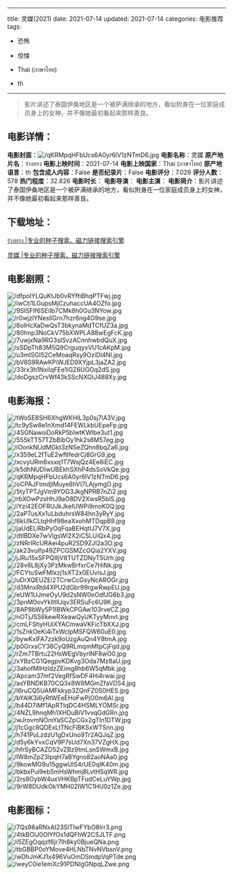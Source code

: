 
---
title: 灵媒(2021)
date: 2021-07-14
updated: 2021-07-14
categories: 电影推荐
tags:
- 恐怖
- 惊悚

- Thai (ภาษาไทย)
- th
---


> 影片讲述了泰国伊桑地区是一个被萨满继承的地方，看似附身在一位家庭成员身上的女神，并不像她最初看起来那样善良。

## **电影详情**：

**电影封面**：<img src="https://image.tmdb.org/t/p/w200/qKRMpqHFbUcs6A0yr6lV1zNTmD6.jpg" alt="/qKRMpqHFbUcs6A0yr6lV1zNTmD6.jpg" title="/qKRMpqHFbUcs6A0yr6lV1zNTmD6.jpg">
**电影名称**：灵媒
**原产地片名**：ร่างทรง
**电影上映时间**：2021-07-14
**电影上映国家**：Thai (ภาษาไทย)
**原产地语言**：th
**包含成人内容**：False
**是否纪录片**：False
**电影评分**：7.029
**评分人数**：578
**热门程度**：32.826
**电影时长**：
**电影导演**：
**电影主演**：
**电影简介**：影片讲述了泰国伊桑地区是一个被萨满继承的地方，看似附身在一位家庭成员身上的女神，并不像她最初看起来那样善良。

## **下载地址**：
[ร่างทรง |专业的种子搜索、磁力链接搜索引擎](https://movie.amd794.com:2083/?search=%E0%B8%A3%E0%B9%88%E0%B8%B2%E0%B8%87%E0%B8%97%E0%B8%A3%E0%B8%87&ordering=&mode=match_phrase&page_size=10&page=1)

[灵媒 |专业的种子搜索、磁力链接搜索引擎](https://movie.amd794.com:2083/?search=%E7%81%B5%E5%AA%92&ordering=&mode=match_phrase&page_size=10&page=1)
 

## **电影剧照**：
<img src="https://image.tmdb.org/t/p/original/dfpoIYLQuKtJb0vRYfhBhqPTFwj.jpg" alt="/dfpoIYLQuKtJb0vRYfhBhqPTFwj.jpg" title="/dfpoIYLQuKtJb0vRYfhBhqPTFwj.jpg"><img src="https://image.tmdb.org/t/p/original/iwCti1LGupsMjCzuhaccUA4OZfo.jpg" alt="/iwCti1LGupsMjCzuhaccUA4OZfo.jpg" title="/iwCti1LGupsMjCzuhaccUA4OZfo.jpg"><img src="https://image.tmdb.org/t/p/original/9SISFlf6SEiIb7CMk8h0Gu3NYow.jpg" alt="/9SISFlf6SEiIb7CMk8h0Gu3NYow.jpg" title="/9SISFlf6SEiIb7CMk8h0Gu3NYow.jpg"><img src="https://image.tmdb.org/t/p/original/r0wjzlYNesllGrn7hzr6ng4O9se.jpg" alt="/r0wjzlYNesllGrn7hzr6ng4O9se.jpg" title="/r0wjzlYNesllGrn7hzr6ng4O9se.jpg"><img src="https://image.tmdb.org/t/p/original/6olHcXaDwQsT3bkynaMdTCfUZ3a.jpg" alt="/6olHcXaDwQsT3bkynaMdTCfUZ3a.jpg" title="/6olHcXaDwQsT3bkynaMdTCfUZ3a.jpg"><img src="https://image.tmdb.org/t/p/original/80hnp3NoCkV75bXWPLA88wEgFcK.jpg" alt="/80hnp3NoCkV75bXWPLA88wEgFcK.jpg" title="/80hnp3NoCkV75bXWPLA88wEgFcK.jpg"><img src="https://image.tmdb.org/t/p/original/7uwjxNa9RG3sISvzACnnhwbdQuX.jpg" alt="/7uwjxNa9RG3sISvzACnnhwbdQuX.jpg" title="/7uwjxNa9RG3sISvzACnnhwbdQuX.jpg"><img src="https://image.tmdb.org/t/p/original/sSDpTh83M5Q9CrguqyxVU1cAKpM.jpg" alt="/sSDpTh83M5Q9CrguqyxVU1cAKpM.jpg" title="/sSDpTh83M5Q9CrguqyxVU1cAKpM.jpg"><img src="https://image.tmdb.org/t/p/original/u3mISGI52CeMoaqRsy9OziDl4Nl.jpg" alt="/u3mISGI52CeMoaqRsy9OziDl4Nl.jpg" title="/u3mISGI52CeMoaqRsy9OziDl4Nl.jpg"><img src="https://image.tmdb.org/t/p/original/bV6S9RAwKPiWJED9XYjpL3jaZA2.jpg" alt="/bV6S9RAwKPiWJED9XYjpL3jaZA2.jpg" title="/bV6S9RAwKPiWJED9XYjpL3jaZA2.jpg"><img src="https://image.tmdb.org/t/p/original/33rx3h1NxiIqFEe1iGZ6UGOq2dS.jpg" alt="/33rx3h1NxiIqFEe1iGZ6UGOq2dS.jpg" title="/33rx3h1NxiIqFEe1iGZ6UGOq2dS.jpg"><img src="https://image.tmdb.org/t/p/original/doDgszCrvWf43kSScNXGtJ488Xy.jpg" alt="/doDgszCrvWf43kSScNXGtJ488Xy.jpg" title="/doDgszCrvWf43kSScNXGtJ488Xy.jpg">

## **电影海报**：
<img src="https://image.tmdb.org/t/p/original/tWoSE8SH6XhgWKHIL3p0sj7lA3V.jpg" alt="/tWoSE8SH6XhgWKHIL3p0sj7lA3V.jpg" title="/tWoSE8SH6XhgWKHIL3p0sj7lA3V.jpg"><img src="https://image.tmdb.org/t/p/original/tc9ySw8e1nXmd14FEWLkbUEpeFp.jpg" alt="/tc9ySw8e1nXmd14FEWLkbUEpeFp.jpg" title="/tc9ySw8e1nXmd14FEWLkbUEpeFp.jpg"><img src="https://image.tmdb.org/t/p/original/4SGNawoiDoRkP5blwtKWIbe3ut1.jpg" alt="/4SGNawoiDoRkP5blwtKWIbe3ut1.jpg" title="/4SGNawoiDoRkP5blwtKWIbe3ut1.jpg"><img src="https://image.tmdb.org/t/p/original/555kTT57TZbBibOy1hk2s6M57eg.jpg" alt="/555kTT57TZbBibOy1hk2s6M57eg.jpg" title="/555kTT57TZbBibOy1hk2s6M57eg.jpg"><img src="https://image.tmdb.org/t/p/original/iOonkNUdMGkt3zNSeZQhn8bqZa6.jpg" alt="/iOonkNUdMGkt3zNSeZQhn8bqZa6.jpg" title="/iOonkNUdMGkt3zNSeZQhn8bqZa6.jpg"><img src="https://image.tmdb.org/t/p/original/x359eL2fTuE2wftlfedrCj8GrG9.jpg" alt="/x359eL2fTuE2wftlfedrCj8GrG9.jpg" title="/x359eL2fTuE2wftlfedrCj8GrG9.jpg"><img src="https://image.tmdb.org/t/p/original/xcvyURm6xsxq1T7WsjQz4Ee8iEC.jpg" alt="/xcvyURm6xsxq1T7WsjQz4Ee8iEC.jpg" title="/xcvyURm6xsxq1T7WsjQz4Ee8iEC.jpg"><img src="https://image.tmdb.org/t/p/original/k5dhNUDIwUBEkhSXhP4dsSoVkQe.jpg" alt="/k5dhNUDIwUBEkhSXhP4dsSoVkQe.jpg" title="/k5dhNUDIwUBEkhSXhP4dsSoVkQe.jpg"><img src="https://image.tmdb.org/t/p/original/qKRMpqHFbUcs6A0yr6lV1zNTmD6.jpg" alt="/qKRMpqHFbUcs6A0yr6lV1zNTmD6.jpg" title="/qKRMpqHFbUcs6A0yr6lV1zNTmD6.jpg"><img src="https://image.tmdb.org/t/p/original/oCPAJFtmdjlMuye8hVI7LAjymgO.jpg" alt="/oCPAJFtmdjlMuye8hVI7LAjymgO.jpg" title="/oCPAJFtmdjlMuye8hVI7LAjymgO.jpg"><img src="https://image.tmdb.org/t/p/original/5tyTPTJgVm9YOG3JkgNPRB7nZi2.jpg" alt="/5tyTPTJgVm9YOG3JkgNPRB7nZi2.jpg" title="/5tyTPTJgVm9YOG3JkgNPRB7nZi2.jpg"><img src="https://image.tmdb.org/t/p/original/rbXOwPzsHhJ9aO8DV2XwsR5blS.jpg" alt="/rbXOwPzsHhJ9aO8DV2XwsR5blS.jpg" title="/rbXOwPzsHhJ9aO8DV2XwsR5blS.jpg"><img src="https://image.tmdb.org/t/p/original/iYzi42EOFRUJkJkelUWPi9moK0Q.jpg" alt="/iYzi42EOFRUJkJkelUWPi9moK0Q.jpg" title="/iYzi42EOFRUJkJkelUWPi9moK0Q.jpg"><img src="https://image.tmdb.org/t/p/original/2aP7usXx1uLbduhrsW84hn3yRyY.jpg" alt="/2aP7usXx1uLbduhrsW84hn3yRyY.jpg" title="/2aP7usXx1uLbduhrsW84hn3yRyY.jpg"><img src="https://image.tmdb.org/t/p/original/6kUIkCLtqHhf98eaXxohMTDqpB9.jpg" alt="/6kUIkCLtqHhf98eaXxohMTDqpB9.jpg" title="/6kUIkCLtqHhf98eaXxohMTDqpB9.jpg"><img src="https://image.tmdb.org/t/p/original/jaUdELiRbPyOqFqaBEHqtlJ7V7X.jpg" alt="/jaUdELiRbPyOqFqaBEHqtlJ7V7X.jpg" title="/jaUdELiRbPyOqFqaBEHqtlJ7V7X.jpg"><img src="https://image.tmdb.org/t/p/original/dtIBDXe7wVlgsWl2X2iCSLUiQx4.jpg" alt="/dtIBDXe7wVlgsWl2X2iCSLUiQx4.jpg" title="/dtIBDXe7wVlgsWl2X2iCSLUiQx4.jpg"><img src="https://image.tmdb.org/t/p/original/zNRrIRcURAei4puR2SD9ZJI2a3O.jpg" alt="/zNRrIRcURAei4puR2SD9ZJI2a3O.jpg" title="/zNRrIRcURAei4puR2SD9ZJI2a3O.jpg"><img src="https://image.tmdb.org/t/p/original/ak23vuifp49ZPCGSMZcOQia2YXV.jpg" alt="/ak23vuifp49ZPCGSMZcOQia2YXV.jpg" title="/ak23vuifp49ZPCGSMZcOQia2YXV.jpg"><img src="https://image.tmdb.org/t/p/original/jJRu15xSFPQ9jV8TUTZDNyT5Urh.jpg" alt="/jJRu15xSFPQ9jV8TUTZDNyT5Urh.jpg" title="/jJRu15xSFPQ9jV8TUTZDNyT5Urh.jpg"><img src="https://image.tmdb.org/t/p/original/28v8L8jXy3PzMkwBrfxrCe7HiNk.jpg" alt="/28v8L8jXy3PzMkwBrfxrCe7HiNk.jpg" title="/28v8L8jXy3PzMkwBrfxrCe7HiNk.jpg"><img src="https://image.tmdb.org/t/p/original/FCYtuSwFMlxzj1sXT2x0EUvlsJ.jpg" alt="/FCYtuSwFMlxzj1sXT2x0EUvlsJ.jpg" title="/FCYtuSwFMlxzj1sXT2x0EUvlsJ.jpg"><img src="https://image.tmdb.org/t/p/original/uDrXQEUZEi2TCrwCcGsyNcAROGr.jpg" alt="/uDrXQEUZEi2TCrwCcGsyNcAROGr.jpg" title="/uDrXQEUZEi2TCrwCcGsyNcAROGr.jpg"><img src="https://image.tmdb.org/t/p/original/d3MnxRtd4XPU2dGbr99rgwRwpEU.jpg" alt="/d3MnxRtd4XPU2dGbr99rgwRwpEU.jpg" title="/d3MnxRtd4XPU2dGbr99rgwRwpEU.jpg"><img src="https://image.tmdb.org/t/p/original/eUW1UJmeOyU9d2sNW0eOdfJG6b3.jpg" alt="/eUW1UJmeOyU9d2sNW0eOdfJG6b3.jpg" title="/eUW1UJmeOyU9d2sNW0eOdfJG6b3.jpg"><img src="https://image.tmdb.org/t/p/original/3pnM0ovYkIltIUqv3ERSuFc6U9K.jpg" alt="/3pnM0ovYkIltIUqv3ERSuFc6U9K.jpg" title="/3pnM0ovYkIltIUqv3ERSuFc6U9K.jpg"><img src="https://image.tmdb.org/t/p/original/8AP8bWy5P1IBWkCPGAw103rveCZ.jpg" alt="/8AP8bWy5P1IBWkCPGAw103rveCZ.jpg" title="/8AP8bWy5P1IBWkCPGAw103rveCZ.jpg"><img src="https://image.tmdb.org/t/p/original/nOTjJSS6kewRXeawQyUKTyyMnvt.jpg" alt="/nOTjJSS6kewRXeawQyUKTyyMnvt.jpg" title="/nOTjJSS6kewRXeawQyUKTyyMnvt.jpg"><img src="https://image.tmdb.org/t/p/original/cmLFShyHUiXYACmwaVKFicTbXXJ.jpg" alt="/cmLFShyHUiXYACmwaVKFicTbXXJ.jpg" title="/cmLFShyHUiXYACmwaVKFicTbXXJ.jpg"><img src="https://image.tmdb.org/t/p/original/1sZnkOeKi4iTxWclpMSFQW60uE0.jpg" alt="/1sZnkOeKi4iTxWclpMSFQW60uE0.jpg" title="/1sZnkOeKi4iTxWclpMSFQW60uE0.jpg"><img src="https://image.tmdb.org/t/p/original/bywKxlFA7zzk9oUzgAuQn4Y8tmA.jpg" alt="/bywKxlFA7zzk9oUzgAuQn4Y8tmA.jpg" title="/bywKxlFA7zzk9oUzgAuQn4Y8tmA.jpg"><img src="https://image.tmdb.org/t/p/original/p0GrxsCY38CyQ9RLmqmMtpCjFqd.jpg" alt="/p0GrxsCY38CyQ9RLmqmMtpCjFqd.jpg" title="/p0GrxsCY38CyQ9RLmqmMtpCjFqd.jpg"><img src="https://image.tmdb.org/t/p/original/rZm7TBrtu22HsWEgVbyrlNF8wO0.jpg" alt="/rZm7TBrtu22HsWEgVbyrlNF8wO0.jpg" title="/rZm7TBrtu22HsWEgVbyrlNF8wO0.jpg"><img src="https://image.tmdb.org/t/p/original/xYBzCG1QegpvKDKvg3Oda7Mz8aU.jpg" alt="/xYBzCG1QegpvKDKvg3Oda7Mz8aU.jpg" title="/xYBzCG1QegpvKDKvg3Oda7Mz8aU.jpg"><img src="https://image.tmdb.org/t/p/original/3ahofMlHzldzZEimg8hb6W5qMbk.jpg" alt="/3ahofMlHzldzZEimg8hb6W5qMbk.jpg" title="/3ahofMlHzldzZEimg8hb6W5qMbk.jpg"><img src="https://image.tmdb.org/t/p/original/Apcam37mf2VegRfSwDF4Hi4rwai.jpg" alt="/Apcam37mf2VegRfSwDF4Hi4rwai.jpg" title="/Apcam37mf2VegRfSwDF4Hi4rwai.jpg"><img src="https://image.tmdb.org/t/p/original/asYBNDKB70CQ3x8W8MGmZfaVDS4.jpg" alt="/asYBNDKB70CQ3x8W8MGmZfaVDS4.jpg" title="/asYBNDKB70CQ3x8W8MGmZfaVDS4.jpg"><img src="https://image.tmdb.org/t/p/original/l6ruCQ5UAMFkkyp3ZQnFZ0S0HES.jpg" alt="/l6ruCQ5UAMFkkyp3ZQnFZ0S0HES.jpg" title="/l6ruCQ5UAMFkkyp3ZQnFZ0S0HES.jpg"><img src="https://image.tmdb.org/t/p/original/bYAlK3i6yRtWEeEHoFwPjO0m6Al.jpg" alt="/bYAlK3i6yRtWEeEHoFwPjO0m6Al.jpg" title="/bYAlK3i6yRtWEeEHoFwPjO0m6Al.jpg"><img src="https://image.tmdb.org/t/p/original/b44D7iMf1ApRTIqDC4HSMLYOMSr.jpg" alt="/b44D7iMf1ApRTIqDC4HSMLYOMSr.jpg" title="/b44D7iMf1ApRTIqDC4HSMLYOMSr.jpg"><img src="https://image.tmdb.org/t/p/original/4NZL9hnqMh1XHDuBiV1vvqGdGRn.jpg" alt="/4NZL9hnqMh1XHDuBiV1vvqGdGRn.jpg" title="/4NZL9hnqMh1XHDuBiV1vvqGdGRn.jpg"><img src="https://image.tmdb.org/t/p/original/wJrovmNOmYaSCZpCGx2gTIn1DTW.jpg" alt="/wJrovmNOmYaSCZpCGx2gTIn1DTW.jpg" title="/wJrovmNOmYaSCZpCGx2gTIn1DTW.jpg"><img src="https://image.tmdb.org/t/p/original/j1cGgc8QDExLtTNcFlBKSxWTSnn.jpg" alt="/j1cGgc8QDExLtTNcFlBKSxWTSnn.jpg" title="/j1cGgc8QDExLtTNcFlBKSxWTSnn.jpg"><img src="https://image.tmdb.org/t/p/original/h741PuLzdzU1gDxUno9Tr2AQJqZ.jpg" alt="/h741PuLzdzU1gDxUno9Tr2AQJqZ.jpg" title="/h741PuLzdzU1gDxUno9Tr2AQJqZ.jpg"><img src="https://image.tmdb.org/t/p/original/d5y6kYvxCqV9P7sUd7Xn37VZgHX.jpg" alt="/d5y6kYvxCqV9P7sUd7Xn37VZgHX.jpg" title="/d5y6kYvxCqV9P7sUd7Xn37VZgHX.jpg"><img src="https://image.tmdb.org/t/p/original/hfrSyBCAZD52vZBz9tmLsnSWmxB.jpg" alt="/hfrSyBCAZD52vZBz9tmLsnSWmxB.jpg" title="/hfrSyBCAZD52vZBz9tmLsnSWmxB.jpg"><img src="https://image.tmdb.org/t/p/original/lW8mZpZ3lpqH7aBYgno82aoNAa0.jpg" alt="/lW8mZpZ3lpqH7aBYgno82aoNAa0.jpg" title="/lW8mZpZ3lpqH7aBYgno82aoNAa0.jpg"><img src="https://image.tmdb.org/t/p/original/9kowMG9u15ggwUlS4rUE0qIK40m.jpg" alt="/9kowMG9u15ggwUlS4rUE0qIK40m.jpg" title="/9kowMG9u15ggwUlS4rUE0qIK40m.jpg"><img src="https://image.tmdb.org/t/p/original/bkbxPui9eb5mHsWhmj8LvtHSqWR.jpg" alt="/bkbxPui9eb5mHsWhmj8LvtHSqWR.jpg" title="/bkbxPui9eb5mHsWhmj8LvtHSqWR.jpg"><img src="https://image.tmdb.org/t/p/original/2rs8OybW4uxVHKBpTFudCeLuYWp.jpg" alt="/2rs8OybW4uxVHKBpTFudCeLuYWp.jpg" title="/2rs8OybW4uxVHKBpTFudCeLuYWp.jpg"><img src="https://image.tmdb.org/t/p/original/9rW8DUdkOkYMH02IW1C1HU0z1Ze.jpg" alt="/9rW8DUdkOkYMH02IW1C1HU0z1Ze.jpg" title="/9rW8DUdkOkYMH02IW1C1HU0z1Ze.jpg">

## **电影图标**：
<img src="https://image.tmdb.org/t/p/original/7Qs98aRNxAI23SITIwFYbO8lrr3.png" alt="/7Qs98aRNxAI23SITIwFYbO8lrr3.png" title="/7Qs98aRNxAI23SITIwFYbO8lrr3.png"><img src="https://image.tmdb.org/t/p/original/4tkBOlJ0OlYfOs1dQFhW2CSJLTF.png" alt="/4tkBOlJ0OlYfOs1dQFhW2CSJLTF.png" title="/4tkBOlJ0OlYfOs1dQFhW2CSJLTF.png"><img src="https://image.tmdb.org/t/p/original/i5ZEgOqqzf6jr7Ih8ky0BjueQNa.png" alt="/i5ZEgOqqzf6jr7Ih8ky0BjueQNa.png" title="/i5ZEgOqqzf6jr7Ih8ky0BjueQNa.png"><img src="https://image.tmdb.org/t/p/original/tbGBBP0oYMove4HLNbTNvNVbsnV.png" alt="/tbGBBP0oYMove4HLNbTNvNVbsnV.png" title="/tbGBBP0oYMove4HLNbTNvNVbsnV.png"><img src="https://image.tmdb.org/t/p/original/wDhJmKJ1x496VuOmDSmdpVqPTde.png" alt="/wDhJmKJ1x496VuOmDSmdpVqPTde.png" title="/wDhJmKJ1x496VuOmDSmdpVqPTde.png"><img src="https://image.tmdb.org/t/p/original/weyC0ie1emXc91PDNIgGNpqLZwe.png" alt="/weyC0ie1emXc91PDNIgGNpqLZwe.png" title="/weyC0ie1emXc91PDNIgGNpqLZwe.png">
